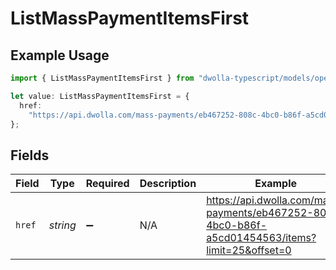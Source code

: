 # ListMassPaymentItemsFirst

## Example Usage

```typescript
import { ListMassPaymentItemsFirst } from "dwolla-typescript/models/operations";

let value: ListMassPaymentItemsFirst = {
  href:
    "https://api.dwolla.com/mass-payments/eb467252-808c-4bc0-b86f-a5cd01454563/items?limit=25&offset=0",
};
```

## Fields

| Field                                                                                             | Type                                                                                              | Required                                                                                          | Description                                                                                       | Example                                                                                           |
| ------------------------------------------------------------------------------------------------- | ------------------------------------------------------------------------------------------------- | ------------------------------------------------------------------------------------------------- | ------------------------------------------------------------------------------------------------- | ------------------------------------------------------------------------------------------------- |
| `href`                                                                                            | *string*                                                                                          | :heavy_minus_sign:                                                                                | N/A                                                                                               | https://api.dwolla.com/mass-payments/eb467252-808c-4bc0-b86f-a5cd01454563/items?limit=25&offset=0 |